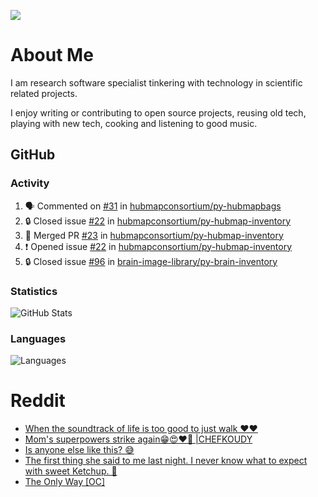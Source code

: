 ![](https://komarev.com/ghpvc/?username=icaoberg)

# About Me
I am research software specialist tinkering with technology in scientific related projects.

I enjoy writing or contributing to open source projects, reusing old tech, playing with new tech, cooking and listening to good music.

## GitHub
### Activity
<!--START_SECTION:activity-->
1. 🗣 Commented on [#31](https://github.com/hubmapconsortium/py-hubmapbags/pull/31#issuecomment-1664394497) in [hubmapconsortium/py-hubmapbags](https://github.com/hubmapconsortium/py-hubmapbags)
2. 🔒 Closed issue [#22](https://github.com/hubmapconsortium/py-hubmap-inventory/issues/22) in [hubmapconsortium/py-hubmap-inventory](https://github.com/hubmapconsortium/py-hubmap-inventory)
3. 🎉 Merged PR [#23](https://github.com/hubmapconsortium/py-hubmap-inventory/pull/23) in [hubmapconsortium/py-hubmap-inventory](https://github.com/hubmapconsortium/py-hubmap-inventory)
4. ❗ Opened issue [#22](https://github.com/hubmapconsortium/py-hubmap-inventory/issues/22) in [hubmapconsortium/py-hubmap-inventory](https://github.com/hubmapconsortium/py-hubmap-inventory)
5. 🔒 Closed issue [#96](https://github.com/brain-image-library/py-brain-inventory/issues/96) in [brain-image-library/py-brain-inventory](https://github.com/brain-image-library/py-brain-inventory)
<!--END_SECTION:activity-->

### Statistics
![GitHub Stats](https://github-readme-stats.vercel.app/api?username=icaoberg&count_private=true&show_icons=true)

### Languages
![Languages](https://github-readme-stats.vercel.app/api/top-langs/?username=icaoberg&show_icons=true&langs_count=10&hide=HTML,CSS,M)

# Reddit
<!-- BLOG-POST-LIST:START -->
- [When the soundtrack of life is too good to just walk ❤️❤️](https://www.reddit.com/r/u_icaoberg/comments/wp4k9l/when_the_soundtrack_of_life_is_too_good_to_just/)
- [Mom&#39;s superpowers strike again😁😍♥️🙏 |CHEFKOUDY](https://www.reddit.com/r/u_icaoberg/comments/wmxngf/moms_superpowers_strike_again_chefkoudy/)
- [Is anyone else like this? 😅](https://www.reddit.com/r/u_icaoberg/comments/wkq82y/is_anyone_else_like_this/)
- [The first thing she said to me last night. I never know what to expect with sweet Ketchup. 🤣](https://www.reddit.com/r/u_icaoberg/comments/ty1h5z/the_first_thing_she_said_to_me_last_night_i_never/)
- [The Only Way [OC]](https://www.reddit.com/r/u_icaoberg/comments/ty1cfr/the_only_way_oc/)
<!-- BLOG-POST-LIST:END -->

